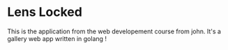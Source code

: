 # Lens Locked 
This is the application from the web developement course from john. 
It's a gallery web app written in golang !